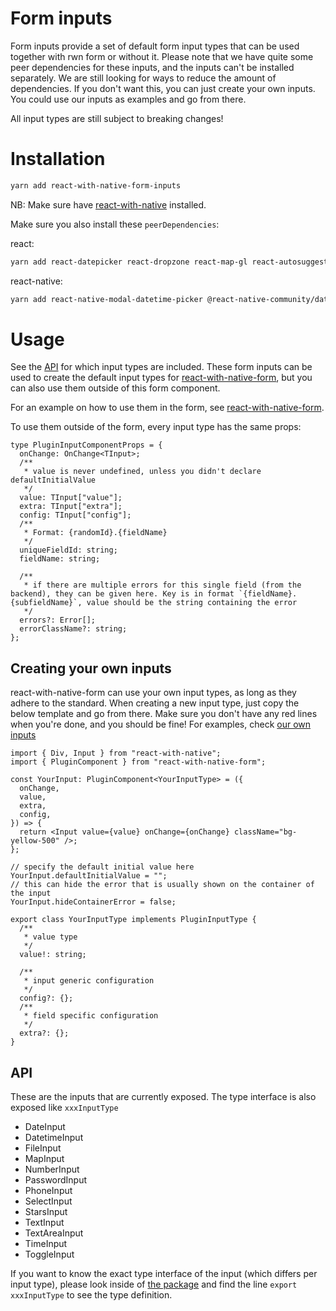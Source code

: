 # Form inputs

Form inputs provide a set of default form input types that can be used together with rwn form or without it. Please note that we have quite some peer dependencies for these inputs, and the inputs can't be installed separately. We are still looking for ways to reduce the amount of dependencies. If you don't want this, you can just create your own inputs. You could use our inputs as examples and go from there.

All input types are still subject to breaking changes!

# Installation

```bash
yarn add react-with-native-form-inputs
```

NB: Make sure have [react-with-native](/react-with-native) installed.

Make sure you also install these `peerDependencies`:

react:

```bash
yarn add react-datepicker react-dropzone react-map-gl react-autosuggest react-stars rc-time-picker
```

react-native:

```bash
yarn add react-native-modal-datetime-picker @react-native-community/datetimepicker
```

# Usage

See the [API](#API) for which input types are included.
These form inputs can be used to create the default input types for [react-with-native-form](/react-with-native/form), but you can also use them outside of this form component.

For an example on how to use them in the form, see [react-with-native-form](/react-with-native/form).

To use them outside of the form, every input type has the same props:

```tsx
type PluginInputComponentProps = {
  onChange: OnChange<TInput>;
  /**
   * value is never undefined, unless you didn't declare defaultInitialValue
   */
  value: TInput["value"];
  extra: TInput["extra"];
  config: TInput["config"];
  /**
   * Format: {randomId}.{fieldName}
   */
  uniqueFieldId: string;
  fieldName: string;

  /**
   * if there are multiple errors for this single field (from the backend), they can be given here. Key is in format `{fieldName}.{subfieldName}`, value should be the string containing the error
   */
  errors?: Error[];
  errorClassName?: string;
};
```

## Creating your own inputs

react-with-native-form can use your own input types, as long as they adhere to the standard. When creating a new input type, just copy the below template and go from there. Make sure you don't have any red lines when you're done, and you should be fine! For examples, check [our own inputs](https://github.com/Code-From-Anywhere/react-with-native/tree/main/packages/react-with-native-form-inputs/src)

```tsx
import { Div, Input } from "react-with-native";
import { PluginComponent } from "react-with-native-form";

const YourInput: PluginComponent<YourInputType> = ({
  onChange,
  value,
  extra,
  config,
}) => {
  return <Input value={value} onChange={onChange} className="bg-yellow-500" />;
};

// specify the default initial value here
YourInput.defaultInitialValue = "";
// this can hide the error that is usually shown on the container of the input
YourInput.hideContainerError = false;

export class YourInputType implements PluginInputType {
  /**
   * value type
   */
  value!: string;

  /**
   * input generic configuration
   */
  config?: {};
  /**
   * field specific configuration
   */
  extra?: {};
}
```

## API

These are the inputs that are currently exposed. The type interface is also exposed like `xxxInputType`

- DateInput
- DatetimeInput
- FileInput
- MapInput
- NumberInput
- PasswordInput
- PhoneInput
- SelectInput
- StarsInput
- TextInput
- TextAreaInput
- TimeInput
- ToggleInput

If you want to know the exact type interface of the input (which differs per input type), please look inside of [the package](https://github.com/Code-From-Anywhere/react-with-native/tree/main/packages/react-with-native-form-inputs/src) and find the line `export xxxInputType` to see the type definition.
